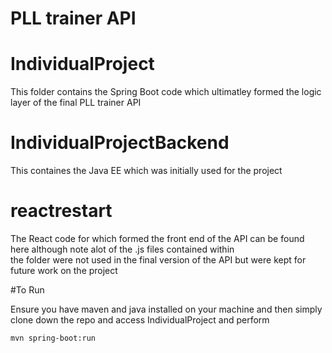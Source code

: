 # PLL trainer API 

# IndividualProject  
This folder contains the Spring Boot code which ultimatley formed the logic layer of the final PLL trainer API

# IndividualProjectBackend 
This containes the Java EE which was initially used for the project  

# reactrestart 
The React code for which formed the front end of the API can be found here although note alot of the .js files contained within  
the folder were not used in the final version of the API but were kept for future work on the project 

#To Run 

Ensure you have maven and java installed on your machine and then simply clone down the repo and access IndividualProject and perform 
```
mvn spring-boot:run
```


